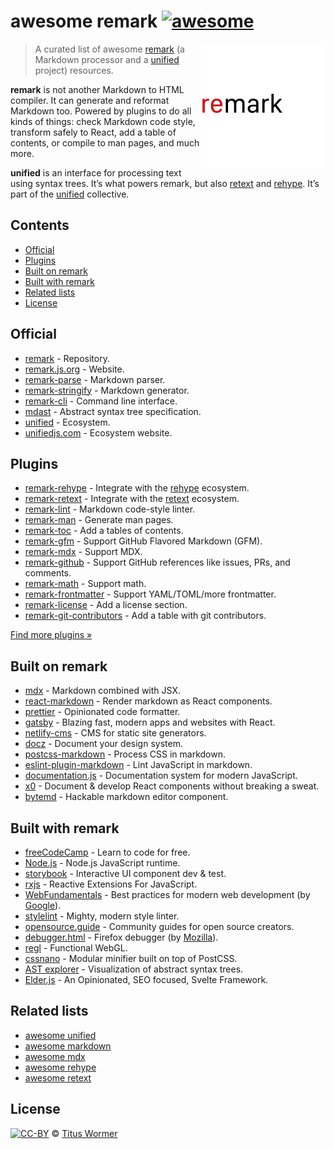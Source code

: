 <!--lint disable no-html maximum-line-length-->

# awesome remark [![awesome][awesome-badge]][self]

[<img src="https://raw.githubusercontent.com/remarkjs/remark/4f6b3d7/logo.svg?sanitize=true" align="right" alt width="200">](https://remark.js.org)

> A curated list of awesome [remark][] (a Markdown processor and a [unified][]
> project) resources.

**remark** is not another Markdown to HTML compiler.
It can generate and reformat Markdown too.
Powered by plugins to do all kinds of things: check Markdown code style,
transform safely to React, add a table of contents, or compile to man pages,
and much more.

**unified** is an interface for processing text using syntax trees.
It’s what powers remark, but also [retext][] and [rehype][].
It’s part of the [unified][] collective.

## Contents

* [Official](#official)
* [Plugins](#plugins)
* [Built on remark](#built-on-remark)
* [Built with remark](#built-with-remark)
* [Related lists](#related-lists)
* [License](#license)

## Official

* [remark](https://github.com/remarkjs/remark) - Repository.
* [remark.js.org](https://remark.js.org) - Website.
* [remark-parse](https://github.com/remarkjs/remark/tree/main/packages/remark-parse) - Markdown parser.
* [remark-stringify](https://github.com/remarkjs/remark/tree/main/packages/remark-stringify) - Markdown generator.
* [remark-cli](https://github.com/remarkjs/remark/tree/main/packages/remark-cli) - Command line interface.
* [mdast](https://github.com/syntax-tree/mdast) - Abstract syntax tree specification.
* [unified](https://github.com/unifiedjs/unified) - Ecosystem.
* [unifiedjs.com](https://unifiedjs.com) - Ecosystem website.

## Plugins

* [remark-rehype](https://github.com/remarkjs/remark-rehype) - Integrate with the [rehype][] ecosystem.
* [remark-retext](https://github.com/remarkjs/remark-retext) - Integrate with the [retext][] ecosystem.
* [remark-lint](https://github.com/remarkjs/remark-lint) - Markdown code-style linter.
* [remark-man](https://github.com/remarkjs/remark-man) - Generate man pages.
* [remark-toc](https://github.com/remarkjs/remark-toc) - Add a tables of contents.
* [remark-gfm](https://github.com/remarkjs/remark-gfm) - Support GitHub Flavored Markdown (GFM).
* [remark-mdx](https://github.com/mdx-js/mdx/tree/main/packages/remark-mdx) - Support MDX.
* [remark-github](https://github.com/remarkjs/remark-github) - Support GitHub references like issues, PRs, and comments.
* [remark-math](https://github.com/remarkjs/remark-math) - Support math.
* [remark-frontmatter](https://github.com/remarkjs/remark-frontmatter) - Support YAML/TOML/more frontmatter.
* [remark-license](https://github.com/remarkjs/remark-license) - Add a license section.
* [remark-git-contributors](https://github.com/vweevers/remark-git-contributors) - Add a table with git contributors.

[Find more plugins »](https://github.com/remarkjs/remark/blob/main/doc/plugins.md#list-of-plugins)

## Built on remark

* [mdx](https://github.com/mdx-js/mdx) - Markdown combined with JSX.
* [react-markdown](https://github.com/rexxars/react-markdown) - Render markdown as React components.
* [prettier](https://github.com/prettier/prettier) - Opinionated code formatter.
* [gatsby](https://github.com/gatsbyjs/gatsby) - Blazing fast, modern apps and websites with React.
* [netlify-cms](https://github.com/netlify/netlify-cms) - CMS for static site generators.
* [docz](https://github.com/pedronauck/docz) - Document your design system.
* [postcss-markdown](https://github.com/gucong3000/postcss-markdown) - Process CSS in markdown.
* [eslint-plugin-markdown](https://github.com/eslint/eslint-plugin-markdown) - Lint JavaScript in markdown.
* [documentation.js](https://github.com/documentationjs/documentation) - Documentation system for modern JavaScript.
* [x0](https://github.com/c8r/x0) - Document & develop React components without breaking a sweat.
* [bytemd](https://github.com/bytedance/bytemd) - Hackable markdown editor component.

## Built with remark

* [freeCodeCamp](https://github.com/freeCodeCamp/freeCodeCamp) - Learn to code for free.
* [Node.js](https://github.com/nodejs/node) - Node.js JavaScript runtime.
* [storybook](https://github.com/storybooks/storybook) - Interactive UI component dev & test.
* [rxjs](https://github.com/ReactiveX/rxjs) - Reactive Extensions For JavaScript.
* [WebFundamentals](https://github.com/google/WebFundamentals) - Best practices for modern web development (by [Google](https://opensource.google.com)).
* [stylelint](https://github.com/stylelint/stylelint) - Mighty, modern style linter.
* [opensource.guide](https://github.com/github/opensource.guide) - Community guides for open source creators.
* [debugger.html](https://github.com/devtools-html/debugger.html) - Firefox debugger (by [Mozilla](https://www.mozilla.org)).
* [regl](https://github.com/regl-project/regl) - Functional WebGL.
* [cssnano](https://github.com/cssnano/cssnano) - Modular minifier built on top of PostCSS.
* [AST explorer](https://astexplorer.net) - Visualization of abstract syntax trees.
* [Elder.js](https://elderguide.com/tech/elderjs/) - An Opinionated, SEO focused, Svelte Framework.

## Related lists

* [awesome unified](https://github.com/unifiedjs/awesome-unified)
* [awesome markdown](https://github.com/BubuAnabelas/awesome-markdown)
* [awesome mdx](https://github.com/transitive-bullshit/awesome-mdx)
* [awesome rehype](https://github.com/rehypejs/awesome-rehype)
* [awesome retext](https://github.com/retextjs/awesome-retext)

## License

[![CC-BY][license-badge]][license] © [Titus Wormer][author]

<!-- Definitions. -->

[license]: https://creativecommons.org/licenses/by/4.0/

[license-badge]: https://mirrors.creativecommons.org/presskit/buttons/80x15/svg/by.svg

[author]: https://wooorm.com

[awesome-badge]: https://awesome.re/badge.svg

[self]: https://github.com/remarkjs/awesome-remark

[unified]: https://github.com/unifiedjs/unified

[remark]: https://github.com/remarkjs/remark

[rehype]: https://github.com/rehypejs/rehype

[retext]: https://github.com/retextjs/retext
